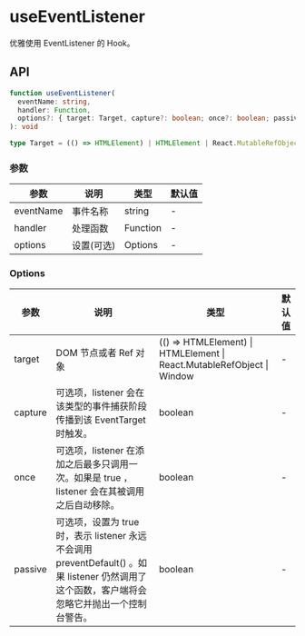 # useEventListener

优雅使用 EventListener 的 Hook。

## API

```ts
function useEventListener(
  eventName: string,
  handler: Function,
  options?: { target: Target, capture?: boolean; once?: boolean; passive?: boolean; },
): void

type Target = (() => HTMLElement) | HTMLElement | React.MutableRefObject<HTMLElement> | Window;
```


### 参数

| 参数    | 说明     | 类型                   | 默认值 |
|---------|----------|------------------------|--------|
| eventName | 事件名称 | string | -      |
| handler | 处理函数 | Function | -      |
| options | 设置(可选) | Options |   -   |

### Options

| 参数    | 说明     | 类型                   | 默认值 |
|---------|----------|------------------------|--------|
| target | DOM 节点或者 Ref 对象  | (() => HTMLElement) \| HTMLElement \| React.MutableRefObject \| Window | - |
| capture | 可选项，listener 会在该类型的事件捕获阶段传播到该 EventTarget 时触发。	 | boolean  |    -   |
| once | 可选项，listener 在添加之后最多只调用一次。如果是 true ， listener 会在其被调用之后自动移除。	 | boolean   |    -   |
| passive | 可选项，设置为 true 时，表示 listener 永远不会调用 preventDefault() 。如果 listener 仍然调用了这个函数，客户端将会忽略它并抛出一个控制台警告。	 | boolean   |    -   |
